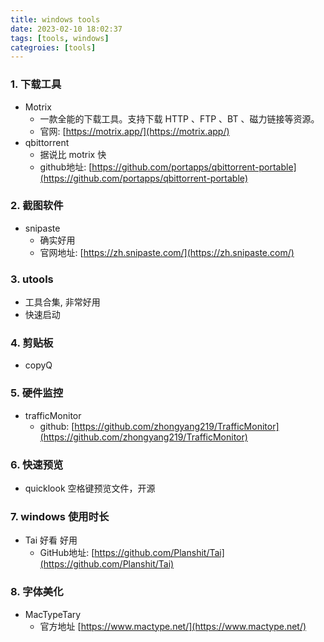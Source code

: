 ```yaml
---
title: windows tools
date: 2023-02-10 18:02:37
tags: [tools, windows]
categroies: [tools]
---
```




### 1. 下载工具
- Motrix
   - 一款全能的下载工具。支持下载 HTTP 、FTP 、BT 、磁力链接等资源。
   - 官网: [https://motrix.app/](https://motrix.app/)
- qbittorrent
     - 据说比 motrix 快
     - github地址: [https://github.com/portapps/qbittorrent-portable](https://github.com/portapps/qbittorrent-portable)



### 2. 截图软件
- snipaste 
  - 确实好用
  - 官网地址: [https://zh.snipaste.com/](https://zh.snipaste.com/)
   
### 3. utools
- 工具合集, 非常好用
- 快速启动


### 4. 剪贴板
- copyQ

### 5. 硬件监控
- trafficMonitor 
  - github: [https://github.com/zhongyang219/TrafficMonitor](https://github.com/zhongyang219/TrafficMonitor)

### 6. 快速预览
- quicklook 空格键预览文件，开源

### 7. windows 使用时长
- Tai 好看 好用
  - GitHub地址: [https://github.com/Planshit/Tai](https://github.com/Planshit/Tai)

### 8. 字体美化
- MacTypeTary
  - 官方地址 [https://www.mactype.net/](https://www.mactype.net/)




